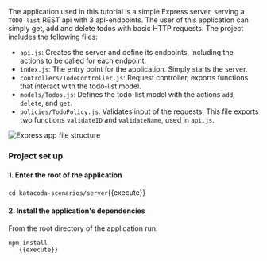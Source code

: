 The application used in this tutorial is a simple Express server, serving a `TODO-list` REST api with 3 api-endpoints.
The user of this application can simply get, add and delete todos with basic HTTP requests.
The project includes the following files:

- `api.js`: Creates the server and define its endpoints, including the actions to be called for each endpoint.
- `index.js`: The entry point for the application. Simply starts the server.
- `controllers/TodoController.js`: Request controller, exports functions that interact with the todo-list model.
- `models/Todos.js`: Defines the todo-list model with the actions `add`, `delete`, and `get`.
- `policies/TodoPolicy.js`: Validates input of the requests. This file exports two functions `validateID` and `validateName`, used in `api.js`.

![Express app file structure](https://github.com/nwessman/katacoda-scenarios/blob/main/CI/assets/express-app-structure.JPG?raw=true)

### Project set up

#### 1. Enter the root of the application

`cd katacoda-scenarios/server`{{execute}}

#### 2. Install the application's dependencies

From the root directory of the application run:
```
npm install
```{{execute}}
